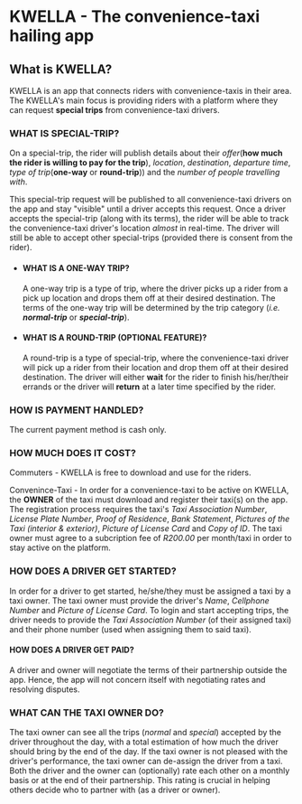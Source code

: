# KWELLA - The convenience-taxi hailing app

## What is KWELLA?

KWELLA is an app that connects riders with convenience-taxis in their area. The KWELLA's main focus is providing riders with a platform where they can request **special trips** from convenience-taxi drivers.

### WHAT IS SPECIAL-TRIP?

On a special-trip, the rider will publish details about their _offer_(**how much the rider is willing to pay for the trip**), _location_, _destination_, _departure time_, _type of trip_(**one-way** or **round-trip**)) and the _number of people travelling with_.

This special-trip request will be published to all convenience-taxi drivers on the app and stay "visible" until a driver accepts this request. Once a driver accepts the special-trip (along with its terms), the rider will be able to track the convenience-taxi driver's location _almost_ in real-time. The driver will still be able to accept other special-trips (provided there is consent from the rider).

* #### WHAT IS A ONE-WAY TRIP?

  A one-way trip is a type of trip, where the driver picks up a rider from a pick up location and drops them off at their desired destination. The terms of the one-way trip will be determined by the trip category (_i.e._ **_normal-trip_** or **_special-trip_**).

* #### WHAT IS A ROUND-TRIP (OPTIONAL FEATURE)?

  A round-trip is a type of special-trip, where the convenience-taxi driver will pick up a rider from their location and drop them off at their desired destination. The driver will either **wait** for the rider to finish his/her/their errands or the driver will **return** at a later time specified by the rider.

### HOW IS PAYMENT HANDLED?

The current payment method is cash only.

### HOW MUCH DOES IT COST?

Commuters - KWELLA is free to download and use for the riders.

Convenince-Taxi - In order for a convenience-taxi to be active on KWELLA, the **OWNER** of the taxi must download and register their taxi(s) on the app. The registration process requires the taxi's _Taxi Association Number_, _License Plate Number_, _Proof of Residence_, _Bank Statement_, _Pictures of the Taxi (interior & exterior)_, _Picture of License Card_ and _Copy of ID_. The taxi owner must agree to a subcription fee of _R200.00_ per month/taxi in order to stay active on the platform.

### HOW DOES A DRIVER GET STARTED?

In order for a driver to get started, he/she/they must be assigned a taxi by a taxi owner. The taxi owner must provide the driver's _Name_, _Cellphone Number_ and _Picture of License Card_. To login and start accepting trips, the driver needs to provide the _Taxi Association Number_ (of their assigned taxi) and their phone number (used when assigning them to said taxi).

#### HOW DOES A DRIVER GET PAID?

A driver and owner will negotiate the terms of their partnership outside the app. Hence, the app will not concern itself with negotiating rates and resolving disputes.

### WHAT CAN THE TAXI OWNER DO?

The taxi owner can see all the trips (_normal_ and _special_) accepted by the driver throughout the day, with a total estimation of how much the driver should bring by the end of the day. If the taxi owner is not pleased with the driver's performance, the taxi owner can de-assign the driver from a taxi. Both the driver and the owner can (optionally) rate each other on a monthly basis or at the end of their partnership. This rating is crucial in helping others decide who to partner with (as a driver or owner).
